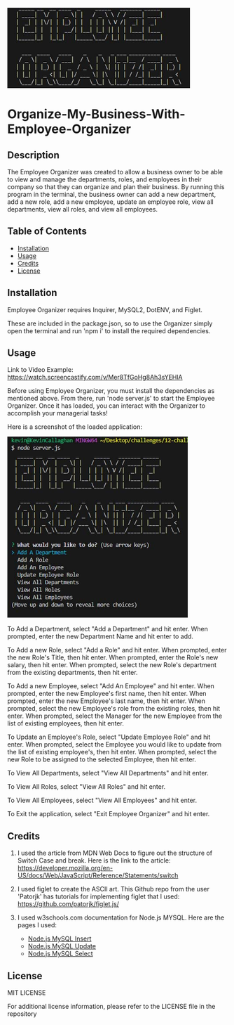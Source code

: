 ![Employee Organizer ASCII](images/ASCII.jpg)
# Organize-My-Business-With-Employee-Organizer


## Description

The Employee Organizer was created to allow a business owner to be able to view and manage the departments, roles, and employees in their company so that they can organize and plan their business.  By running this program in the terminal, the business owner can add a new department, add a new role, add a new employee, update an employee role, view all departments, view all roles, and view all employees.


## Table of Contents

- [Installation](#installation)
- [Usage](#usage)
- [Credits](#credits)
- [License](#license)


## Installation

Employee Organizer requires Inquirer, MySQL2, DotENV, and Figlet.

These are included in the package.json, so to use the Organizer simply open the terminal and run 'npm i' to install the required dependencies.


## Usage

Link to Video Example: https://watch.screencastify.com/v/Mer8TfGoHg8Ah3sYEHlA 

Before using Employee Organizer, you must install the dependencies as mentioned above.  From there, run 'node server.js' to start the Employee Organizer.  Once it has loaded, you can interact with the Organizer to accomplish your managerial tasks!

Here is a screenshot of the loaded application:

![Employee Organizer](images/screenshot1.jpg)

To Add a Department, select "Add a Department" and hit enter.  When prompted, enter the new Department Name and hit enter to add.

To Add a new Role, select "Add a Role" and hit enter. When prompted, enter the new Role's Title, then hit enter.  When prompted, enter the Role's new salary, then hit enter.  When prompted, select the new Role's department from the existing departments, then hit enter.

To Add a new Employee, select "Add An Employee" and hit enter.  When prompted, enter the new Employee's first name, then hit enter.  When prompted, enter the new Employee's last name, then hit enter. When prompted, select the new Employee's role from the existing roles, then hit enter.  When prompted, select the Manager for the new Employee from the list of existing employees, then hit enter.

To Update an Employee's Role, select "Update Employee Role" and hit enter. When prompted, select the Employee you would like to update from the list of existing employee's, then hit enter. When prompted, select the new Role to be assigned to the selected Employee, then hit enter.

To View All Departments, select "View All Departments" and hit enter.

To View All Roles, select "View All Roles" and hit enter.

To View All Employees, select "View All Employees" and hit enter.

To Exit the application, select "Exit Employee Organizer" and hit enter.


## Credits

1. I used the article from MDN Web Docs to figure out the structure of Switch Case and break.  Here is the link to the article: https://developer.mozilla.org/en-US/docs/Web/JavaScript/Reference/Statements/switch 

2. I used figlet to create the ASCII art.  This Github repo from the user 'Patorjk' has tutorials for implementing figlet that I used: https://github.com/patorjk/figlet.js/ 

3. I used w3schools.com documentation for Node.js MYSQL.  Here are the pages I used:
    <ul>
    <li><a href="https://www.w3schools.com/nodejs/nodejs_mysql_insert.asp">Node.js MySQL Insert</a></li>
    <li><a href="https://www.w3schools.com/nodejs/nodejs_mysql_update.asp">Node.js MySQL Update</a></li>
    <li><a href="https://www.w3schools.com/nodejs/nodejs_mysql_select.asp">Node.js MySQL Select</a></li>
    </ul>


## License

MIT LICENSE

For additional license information, please refer to the LICENSE file in the repository